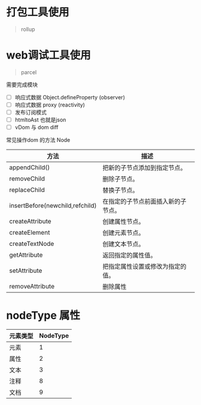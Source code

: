 # 打包工具使用 
> rollup
# web调试工具使用 
> parcel

需要完成模块
  - [ ] 响应式数据 Object.defineProperty (observer)
  - [ ] 响应式数据 proxy (reactivity)
  - [ ] 发布订阅模式
  - [ ] htmltoAst 也就是json
  - [ ] vDom 与 dom diff

常见操作dom 的方法 Node

| 方法 |	描述 |
|-|-|
|appendChild()|	把新的子节点添加到指定节点。|
|removeChild|	删除子节点。|
|replaceChild|	替换子节点。|
|insertBefore(newchild,refchild)|	在指定的子节点前面插入新的子节点。|
|createAttribute|	创建属性节点。|
|createElement|	创建元素节点。|
|createTextNode|	创建文本节点。|
|getAttribute|	返回指定的属性值。|
|setAttribute|	把指定属性设置或修改为指定的值。|
|removeAttribute| 删除属性 |

# nodeType 属性

|元素类型	| NodeType|
|-|-|
|元素	| 1|
|属性	| 2|
|文本	| 3|
|注释	| 8|
|文档	| 9|

